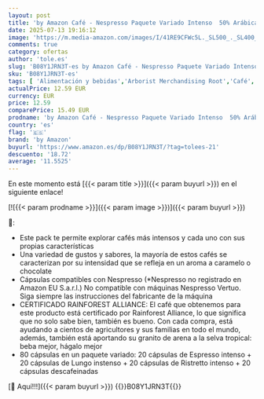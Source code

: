 ```yaml
---
layout: post
title: 'by Amazon Café - Nespresso Paquete Variado Intenso  50% Arábica 50% Robusta  80 Unidad  4 Paquetes de 20'
date: 2025-07-13 19:16:12
image: 'https://m.media-amazon.com/images/I/41RE9CFWc5L._SL500_._SL400_.jpg'
comments: true
category: ofertas
author: 'tole.es'
slug: 'B08Y1JRN3T-es by Amazon Café - Nespresso Paquete Variado Intenso 50%...'
sku: 'B08Y1JRN3T-es'
tags: [ 'Alimentación y bebidas','Arborist Merchandising Root','Café','Café para Nespresso','Café para máquinas Nespresso','Café, té y bebidas','Cápsulas de café','Novedades en Alimentación y bebidas','Self Service','Special Features Stores','by amazon','dd53b5bc-bcd1-4c9b-ab43-793ed912ccdd_0','dd53b5bc-bcd1-4c9b-ab43-793ed912ccdd_2401','dd53b5bc-bcd1-4c9b-ab43-793ed912ccdd_6001','dd53b5bc-bcd1-4c9b-ab43-793ed912ccdd_8801','dd53b5bc-bcd1-4c9b-ab43-793ed912ccdd_901','nespresso','🇪🇸', ]
actualPrice: 12.59 EUR
currency: EUR
price: 12.59
comparePrice: 15.49 EUR
prodname: 'by Amazon Café - Nespresso Paquete Variado Intenso  50% Arábica 50% Robusta  80 Unidad  4 Paquetes de 20'
country: 'es'
flag: '🇪🇸'
brand: 'by Amazon'
buyurl: 'https://www.amazon.es/dp/B08Y1JRN3T/?tag=tolees-21'
descuento: '18.72'
average: '11.5525'
---
```


En este momento está [{{< param title >}}]({{< param buyurl >}}) en el siguiente enlace!

[![{{< param prodname >}}]({{< param image >}})]({{< param buyurl >}})

🔎:

- Este pack te permite explorar cafés más intensos y cada uno con sus propias características
- Una variedad de gustos y sabores, la mayoría de estos cafés se caracterizan por su intensidad que se refleja en un aroma a caramelo o chocolate
- Cápsulas compatibles con Nespresso (*Nespresso no registrado en Amazon EU S.a.r.l.) No compatible con máquinas Nespresso Vertuo. Siga siempre las instrucciones del fabricante de la máquina
- CERTIFICADO RAINFOREST ALLIANCE: El café que obtenemos para este producto está certificado por Rainforest Alliance, lo que significa que no solo sabe bien, también es bueno. Con cada compra, está ayudando a cientos de agricultores y sus familias en todo el mundo, además, también está aportando su granito de arena a la selva tropical: beba mejor, hágalo mejor
- 80 cápsulas en un paquete variado: 20 cápsulas de Espresso intenso + 20 cápsulas de Lungo instenso + 20 cápsulas de Ristretto intenso + 20 cápsulas descafeinadas

[🛒 Aquí!!!]({{< param buyurl >}})
{{<world>}}B08Y1JRN3T{{</world>}}
